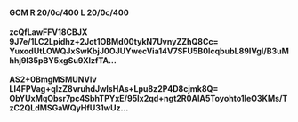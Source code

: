 #### GCM R 20/0c/400 L 20/0c/400
**zcQfLawFFV18CBJX**<br/>**9J7e/1LC2Lpidhz+2Jot1OBMd00tykN7UvnyZZhQ8Cc=**<br/>**YuxodUtLOWQJxSwKbjJ0OJUYwecVia14V7SFU5B0IcqbubL89lVgI/B3uMhhj9I35pBY5xgSu9XlzfTA...**<br/><br/>
**AS2+0BmgMSMUNVlv**<br/>**LI4FPVag+qIzZ8vruhdJwlsHAs+Lpu8z2P4D8cjmk8Q=**<br/>**ObYUxMqObsr7pc4SbhTPYxE/95Ix2qd+ngt2R0AlA5Toyohto1leO3KMs/TzC2QLdMSGaWQyHfU31wUz...**